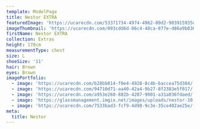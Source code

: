 ```yaml
---
template: ModelPage
title: Nestor EXTRA
featuredImage: 'https://ucarecdn.com/53371734-4974-4962-89d2-903915935d63/'
imageThumbnail: 'https://ucarecdn.com/093cdd6d-06c4-48ca-877e-d86a9b036dd1/'
firstName: Nestor EXTRA
collection: Extras
height: 178cm
measurementType: chest
size: L
shoeSize: '11'
hair: Brown
eyes: Brown
imagePortfolio:
  - image: 'https://ucarecdn.com/b28bb814-f0e4-4928-8c4b-6accea75d384/'
  - image: 'https://ucarecdn.com/94710d71-aa40-42a4-9b27-8f2383e5f017/'
  - image: 'https://ucarecdn.com/a953e260-882b-4207-9001-a31a036fdaed/'
  - image: 'https://glassmanagement.imgix.net/images/uploads/nestor-10.jpg'
  - image: 'https://ucarecdn.com/7533bad3-fcf9-4d98-9c3e-35ce402ae25e/'
meta:
  title: Nestor
---
```


